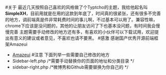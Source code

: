 #关于
 最近几天按照自己喜欢的风格做了个Typtcho的主题，我给他起名叫**SimpleXH**，目前用就是在用的这款到年底了，时间真的很紧张，还有很多不完善的地方，调前端真是件非常耗费时间的事儿啊，不过基本可以用了。兼容性嘛，chrome下应该是没问题的，其他的让朋友访问了下也基本没问题，有时间我会慢慢完善
 主题需要手动修改的地方还有多，有喜欢的小伙伴可以下载试用，欢迎提出有意义的建议或者意见，不喜欢也请不要黑。
#感激
感谢国产优秀开源前端框架Amazeui

* [Amazeui](http://amazeui.org/) 
#注意
下面列举一些需要自己修改的地方
* Sidebar-left.php  /*需要手动替换你的页面的地址和分类目录 */
* sidebar-right.php /*微博秀和Github需要替换为你自己的 */
